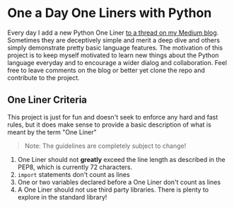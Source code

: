 # One a Day One Liners with Python

Every day I add a new Python One Liner [to a thread on my Medium blog](https://medium.com/@jeremyfromearth/one-a-day-one-liners-with-python-2b2147611c6). Sometimes they are deceptively simple and merit a deep dive and others simply demonstrate pretty basic language features. The motivation of this project is to keep myself motivated to learn new things about the Python language everyday and to encourage a wider dialog and collaboration. Feel free to leave comments on the blog or better yet clone the repo and contribute to the project.

## One Liner Criteria
This project is just for fun and doesn't seek to enforce any hard and fast rules, but it does make sense to provide a basic description of what is meant by the term "One Liner"

> Note: The guidelines are completely subject to change!

1. One Liner should not __greatly__ exceed the line length as described in the PEP8, which is currently 72 characters.
2. `import` statements don't count as lines
3. One or two variables declared before a One Liner don't count as lines
4. A One Liner should not use third party libraries. There is plenty to explore in the standard library!

